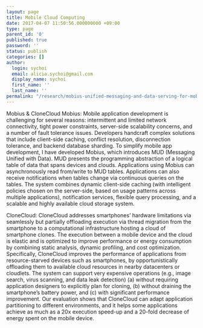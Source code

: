 ```yaml
---
layout: page
title: Mobile Cloud Computing
date: 2017-04-07 11:50:56.000000000 +09:00
type: page
parent_id: '0'
published: true
password: ''
status: publish
categories: []
author:
  login: sychoi
  email: alicia.sychoi@gmail.com
  display_name: sychoi
  first_name: ''
  last_name: ''
permalink: "/research/mobius-unified-messaging-and-data-serving-for-mobile-apps"
---
```



Mobius & CloneCloud
Mobius: Mobile application development is challenging for several reasons: intermittent and limited network connectivity, tight power constraints, server-side scalability concerns, and a number of fault tolerance issues. Developers handcraft complex solutions that include client-side caching, conflict resolution, disconnection tolerance, and backend database sharding. To simplify mobile app development, I have developed Mobius, which introduces MUD (Messaging Unified with Data). MUD presents the programming abstraction of a logical table of data that spans devices and clouds. Applications using Mobius can asynchronously read from/write to MUD tables. Applications can also receive notifications when tables change via continuous queries on the tables. The system combines dynamic client-side caching (with intelligent policies chosen on the server-side, based on usage patterns across multiple applications), notification services, flexible query processing, and a scalable and highly available cloud storage system.


CloneCloud: CloneCloud addresses smartphones’ hardware limitations via seamlessly but partially offloading execution via thread migration from the smartphone to a computational infrastructure hosting a cloud of smartphone clones. The execution between a mobile device and the cloud is elastic and is optimized to improve performance or energy consumption by combining static analysis, dynamic profiling, and cost optimization. Specifically, CloneCloud improves the performance of applications from resource-starved devices such as smartphones, by opportunistically offloading them to available cloud resources in nearby datacenters or cloudlets. The system can support very expensive operations (e.g., image search, virus scanning, and data leak detection) (a) without requiring application designers to explicitly plan for cloning, (b) without draining the smartphone’s battery power, and (c) with significant performance improvement. Our evaluation shows that CloneCloud can adapt application partitioning to different environments, and it helps some applications achieve as much as a 20x execution speed-up and a 20-fold decrease of energy spent on the mobile device.
